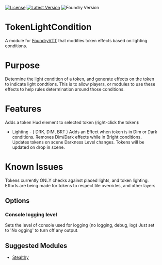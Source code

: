[![License](https://img.shields.io/github/license/Frstrm/TokenLightCondition?label=License)](LICENSE)
[![Latest Version](https://img.shields.io/github/v/release/frstrm/tokenlightcondition?display_name=tag&sort=semver&label=Latest%20Version)](https://github.com/frstrm/tokenlightcondition/releases/latest)
![Foundry Version](https://img.shields.io/endpoint?url=https://foundryshields.com/version?url=https%3A%2F%2Fraw.githubusercontent.com%2Ffrstrm%2Ftokenlightcondition%2Fmain%2Fmodule.json)

# TokenLightCondition

A module for <a href="https://foundryvtt.com/">FoundryVTT</a> that modifies token effects based on lighting conditions.

# Purpose

Determine the light condition of a token, and generate effects on the token to indicate light condtions.
This is to allow players, or modules to use these effects to help rules determination around those conditions.

# Features

Adds a token Hud element to selected token (right-click the token):
* Lighting - ( DRK, DIM, BRT )
Adds an Effect when token is in Dim or Dark conditions.
Removes Dim/Dark effects while in Bright conditions.
Updates tokens on scene Darkness Level changes.
Tokens will be updated on drop in scene.

# Known Issues
Tokens currently ONLY checks against placed lights, and token lighting.
Efforts are being made for tokens to respect tile overrides, and other layers.

## Options

### **Console logging level**
Sets the level of console used for logging (no logging, debug, log)
Just set to 'No ogging' to turn off any output.

## Suggested Modules
* [Stealthy](https://foundryvtt.com/packages/stealthy)
